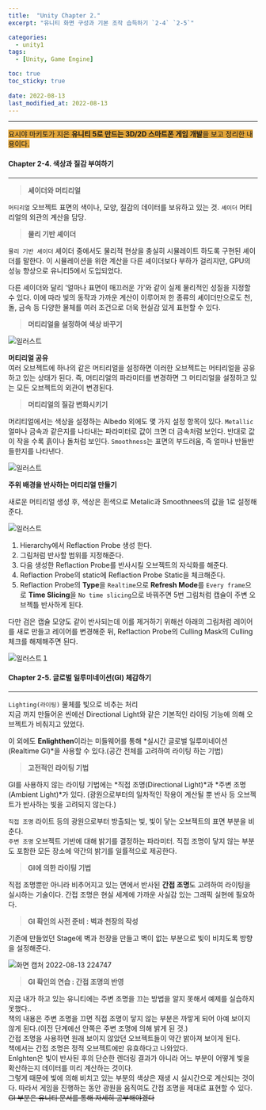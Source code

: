```yaml
---
title:  "Unity Chapter 2."
excerpt: "유니티 화면 구성과 기본 조작 습득하기 `2-4` `2-5`"

categories:
  - unity1
tags:
  - [Unity, Game Engine]

toc: true
toc_sticky: true
 
date: 2022-08-13
last_modified_at: 2022-08-13
---
```

--- 
<span style="background-color:#E2A63B">요시야 마키토가 지은 **유니티 5로 만드는 3D/2D 스마트폰 게임 개발**을 보고 정리한 내용이다.</span>  
 
  
#### Chapter 2-4. 색상과 질감 부여하기    
---
 
> **셰이더와 머티리얼**

`머티리얼` 오브젝트 표면의 색이나, 모양, 질감의 데이터를 보유하고 있는 것.
`셰이더` 머티리얼의 외관의 계산을 담당.
 
 
 
> **물리 기반 셰이더**  

`물리 기반 셰이더` 셰이더 중에서도 물리적 현상을 충실히 시뮬레이트 하도록 구현된 셰이더를 말한다. 이 시뮬레이션을 위한 계산을 다른 셰이더보다 부하가 걸리지만, GPU의 성능 향상으로 유니티5에서 도입되었다.  
 
다른 셰이더와 달리 '얼마나 표면이 매끄러운 가'와 같이 실제 물리적인 성질을 지정할 수 있다. 이에 따라 빛의 동작과 가까운 계산이 이루어져 한 종류의 셰이더만으로도 천, 돌, 금속 등 다양한 물체를 여러 조건으로 더욱 현실감 있게 표현할 수 있다.  
 


> **머티리얼을 설정하여 색상 바꾸기**  

![일러스트](https://user-images.githubusercontent.com/106606698/184494513-4b267544-2a39-472b-bceb-1f2c8c34f90b.png)

**머티리얼 공유**  
여러 오브젝트에 하나의 같은 머티리얼을 설정하면 이러한 오브젝트는 머티리얼을 공유하고 있는 상태가 된다. 즉, 머티리얼의 파라미터를 변경하면 그 머티리얼을 설정하고 있는 모든 오브젝트의 외관이 변경된다.  
 


> **머티리얼의 질감 변화시키기**  

머리티얼에서는 색상을 설정하는 Albedo 외에도 몇 가지 설정 항목이 있다. 
`Metallic` 얼마나 금속과 같은지를 나타내는 파라미터로 값이 크면 더 금속처럼 보인다. 반대로 값이 작을 수록 흙이나 돌처럼 보인다. 
`Smoothness`는 표면의 부드러움, 즉 얼마나 반들반들한지를 나타낸다.  
 
![일러스트](https://user-images.githubusercontent.com/106606698/184495288-7ba81b5a-0b26-4d89-b406-d9b773d9badb.png)  

**주위 배경을 반사하는 머티리얼 만들기**  
 
새로운 머티리얼 생성 후, 색상은 흰색으로 Metalic과 Smoothnees의 값을 1로 설정해준다.  

![일러스트](https://user-images.githubusercontent.com/106606698/184496047-279591b0-af88-4453-aaa3-a755487a545b.png)  
 
1. Hierarchy에서 Reflaction Probe 생성 한다.  
2. 그림처럼 반사할 범위를 지정해준다.  
3. 다음 생성한 Reflaction Probe를 반사시킬 오브젝트의 자식화를 해준다.
4. Reflaction Probe의 static에 Reflaction Probe Static을 체크해준다.
5. Reflaction Probe의 **Type**을 `Realtime`으로 **Refresh Mode**를 `Every frame`으로 **Time Slicing**을 `No time slicing`으로 바꿔주면 5번 그림처럼 캡슐이 주변 오브젝틀 반사하게 된다.  

다만 검은 캡슐 모양도 같이 반사되는데 이를 제거하기 위해선 아래의 그림처럼 레이어를 새로 만들고 레이어를 변경해준 뒤, Reflaction Probe의 Culling Mask의 Culling 체크를 해제해주면 된다.  
 
![일러스트１](https://user-images.githubusercontent.com/106606698/184496052-6c6b9673-4c91-4f4c-95c0-9ae8e4044bbc.png)  
 
 
 
#### Chapter 2-5. 글로벌 일루미네이션(GI) 체감하기   
--- 

`Lighting(라이팅)` 물체를 빛으로 비추는 처리  
지금 까지 만들어온 씬에선 Directional Light와 같은 기본적인 라이팅 기능에 의해 오브젝트가 비춰지고 있었다.  
 
이 외에도 **Enlighthen**이라는 미들웨어를 통해 *실시간 글로벌 일루미네이션(Realtime GI)*을 사용할 수 있다.(공간 전체를 고려하여 라이팅 하는 기법)  
 


> **고전적인 라이팅 기법**  
 
GI를 사용하지 않는 라이팅 기법에는 *직접 조명(Directional Light)*과 *주변 조명(Ambient Light)*가 있다. (광원으로부터의 일차적인 작용이 계산될 뿐 반사 등 오브젝트가 반사하는 빛을 고려되지 않는다.)  
 
`직접 조명` 라이트 등의 광원으로부터 방출되는 빛, 빛이 닿는 오브젝트의 표면 부분을 비춘다.  
`주변 조명` 오브젝트 기반에 대해 밝기를 결정하는 파라미터. 직접 조명이 닿지 않는 부분도 포함한 모든 장소에 약간의 밝기를 일률적으로 제공한다.  
 


> **GI에 의한 라이팅 기법**  
 
직접 조명뿐만 아니라 비추어지고 있는 면에서 반사된 **간접 조명**도 고려하여 라이팅을 실시하는 기술이다. 
간접 조명은 현실 세계에 가까운 사실감 있는 그래픽 실현에 필요하다.  
 


>**GI 확인의 사전 준비 : 벽과 천장의 작성**  
 
기존에 만들었던 Stage에 벽과 천장을 만들고 벽이 없는 부분으로 빛이 비치도록 방향을 설정해준다.  

![화면 캡처 2022-08-13 224747](https://user-images.githubusercontent.com/106606698/184496997-4b703422-be76-4cce-b729-595762496db0.png)
  
 

> **GI 확인의 연습 : 간접 조명의 반영**  
 
지금 내가 하고 있는 유니티에는 주변 조명을 끄는 방법을 알지 못해서 예제를 실습하지 못했다..  
책의 내용은 주변 조명을 끄면 직접 조명이 닿지 않는 부분은 까맣게 되어 아예 보이지 않게 된다.(이전 단계에선 안쪽은 주변 조명에 의해 밝게 된 것.)  
간접 조명을 사용하면 원래 보이지 않았던 오브젝트들이 약간 밝아져 보이게 된다.  
책에서는 간접 조명은 정적 오브젝트에만 유효하다고 나와있다.  
Enlghten은 빛이 반사된 후의 단순한 렌더링 결과가 아니라 어느 부분이 어떻게 빛을 확산하는지 데이터를 미리 계산하는 것이다.  
그렇게 때문에 빛에 의해 비치고 있는 부분의 색상은 재생 시 실시간으로 계산되는 것이다. 따라서 게임을 진행하는 동안 광원을 움직여도 간접 조명을 제대로 표현할 수 있다.  
~~GI 부분은 유니티 문서를 통해 자세히 공부해야겠다~~

